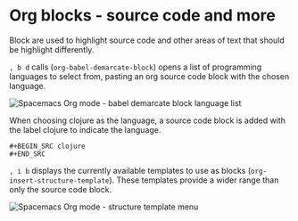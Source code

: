 # Org blocks - source code and more
Block are used to highlight source code and other areas of text that should be highlight differently.

`, b d` calls (`org-babel-demarcate-block`) opens a list of programming languages to select from, pasting an org source code block with the chosen language.

![Spacemacs Org mode - babel demarcate block language list](/images/spacemacs-org-babel-demarcate-block-language.png)

When choosing clojure as the language, a source code block is added with the label clojure to indicate the language.

```elisp
#+BEGIN_SRC clojure
#+END_SRC
```

`, i b` displays the currently available templates to use as blocks (`org-insert-structure-template`).  These templates provide a wider range than only the source code block.

![Spacemacs Org mode - structure template menu](/images/spacemacs-org-structure-templates.png)
